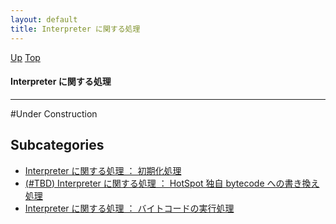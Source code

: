 ```yaml
---
layout: default
title: Interpreter に関する処理
---
```

[Up](no1S0Auo49.html) [Top](../index.html)

#### Interpreter に関する処理

--- 
#Under Construction



## Subcategories
* [Interpreter に関する処理 ： 初期化処理 ](no3059kZk.html)
* [(#TBD) Interpreter に関する処理 ： HotSpot 独自 bytecode への書き換え処理  ](no7882vBO.html)
* [Interpreter に関する処理 ： バイトコードの実行処理](noSYJTkIJn.html)



